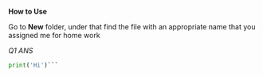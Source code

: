 **How to Use**

Go to **New** folder, under that find the file with an appropriate name that you assigned me for home work


*Q1 ANS*
```python
print('Hi')```

